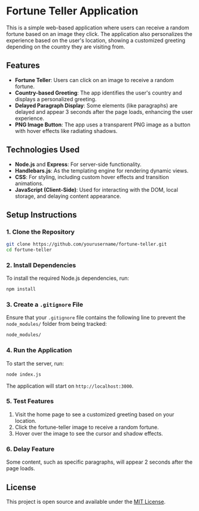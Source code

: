 
# Fortune Teller Application

This is a simple web-based application where users can receive a random fortune based on an image they click. The application also personalizes the experience based on the user's location, showing a customized greeting depending on the country they are visiting from.

## Features

- **Fortune Teller**: Users can click on an image to receive a random fortune.
- **Country-based Greeting**: The app identifies the user's country and displays a personalized greeting.
- **Delayed Paragraph Display**: Some elements (like paragraphs) are delayed and appear 3 seconds after the page loads, enhancing the user experience.
- **PNG Image Button**: The app uses a transparent PNG image as a button with hover effects like radiating shadows.

## Technologies Used

- **Node.js** and **Express**: For server-side functionality.
- **Handlebars.js**: As the templating engine for rendering dynamic views.
- **CSS**: For styling, including custom hover effects and transition animations.
- **JavaScript (Client-Side)**: Used for interacting with the DOM, local storage, and delaying content appearance.

## Setup Instructions

### 1. Clone the Repository

```bash
git clone https://github.com/yourusername/fortune-teller.git
cd fortune-teller
```

### 2. Install Dependencies

To install the required Node.js dependencies, run:

```bash
npm install
```

### 3. Create a `.gitignore` File

Ensure that your `.gitignore` file contains the following line to prevent the `node_modules/` folder from being tracked:

```bash
node_modules/
```

### 4. Run the Application

To start the server, run:

```bash
node index.js
```

The application will start on `http://localhost:3000`.

### 5. Test Features

1. Visit the home page to see a customized greeting based on your location.
2. Click the fortune-teller image to receive a random fortune.
3. Hover over the image to see the cursor and shadow effects.

### 6. Delay Feature

Some content, such as specific paragraphs, will appear 2 seconds after the page loads.

## License

This project is open source and available under the [MIT License](https://opensource.org/licenses/MIT).
